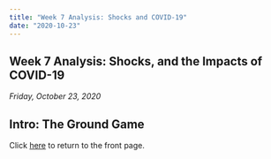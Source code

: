 ```yaml
---
title: "Week 7 Analysis: Shocks and COVID-19"
date: "2020-10-23"
---
```


## Week 7 Analysis: Shocks, and the Impacts of COVID-19
*Friday, October 23, 2020*

## Intro: The Ground Game

Click [here](https://yanxifang.github.io/Gov-1347) to return to the front page.
